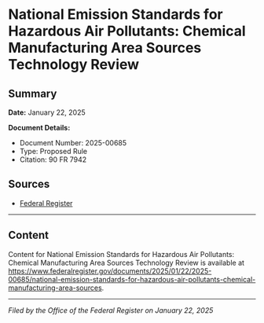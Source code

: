 # National Emission Standards for Hazardous Air Pollutants: Chemical Manufacturing Area Sources Technology Review

## Summary

**Date:** January 22, 2025

**Document Details:**
- Document Number: 2025-00685
- Type: Proposed Rule
- Citation: 90 FR 7942

## Sources
- [Federal Register](https://www.federalregister.gov/documents/2025/01/22/2025-00685/national-emission-standards-for-hazardous-air-pollutants-chemical-manufacturing-area-sources)

---

## Content

Content for National Emission Standards for Hazardous Air Pollutants: Chemical Manufacturing Area Sources Technology Review is available at https://www.federalregister.gov/documents/2025/01/22/2025-00685/national-emission-standards-for-hazardous-air-pollutants-chemical-manufacturing-area-sources.

---

*Filed by the Office of the Federal Register on January 22, 2025*
